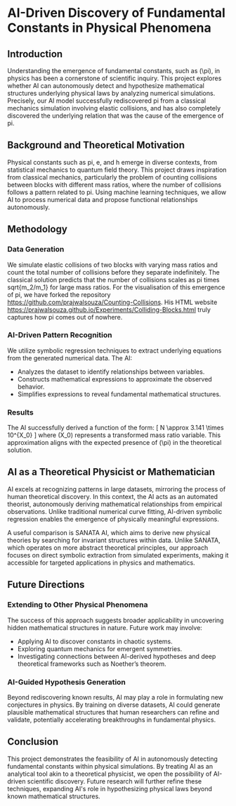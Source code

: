 # AI-Driven Discovery of Fundamental Constants in Physical Phenomena

## Introduction
Understanding the emergence of fundamental constants, such as \(\pi\), in physics has been a cornerstone of scientific inquiry. This project explores whether AI can autonomously detect and hypothesize mathematical structures underlying physical laws by analyzing numerical simulations. Precisely, our AI model successfully rediscovered pi from a classical mechanics simulation involving elastic collisions, and has also completely discovered the underlying relation that was the cause of the emergence of pi.

## Background and Theoretical Motivation
Physical constants such as pi, e, and h emerge in diverse contexts, from statistical mechanics to quantum field theory. This project draws inspiration from classical mechanics, particularly the problem of counting collisions between blocks with different mass ratios, where the number of collisions follows a pattern related to pi. Using machine learning techniques, we allow AI to process numerical data and propose functional relationships autonomously.

## Methodology
### Data Generation
We simulate elastic collisions of two blocks with varying mass ratios and count the total number of collisions before they separate indefinitely. The classical solution predicts that the number of collisions scales as pi times sqrt{m_2/m_1} for large mass ratios. For the visualisation of this emergence of pi, we have forked the repository  https://github.com/prajwalsouza/Counting-Collisions. His HTML website https://prajwalsouza.github.io/Experiments/Colliding-Blocks.html truly captures how pi comes out of nowhere.

### AI-Driven Pattern Recognition
We utilize symbolic regression techniques to extract underlying equations from the generated numerical data. The AI:
- Analyzes the dataset to identify relationships between variables.
- Constructs mathematical expressions to approximate the observed behavior.
- Simplifies expressions to reveal fundamental mathematical structures.

### Results
The AI successfully derived a function of the form:
\[
N \approx 3.141 \times 10^{X_0}
\]
where \(X_0\) represents a transformed mass ratio variable. This approximation aligns with the expected presence of \(\pi\) in the theoretical solution.

## AI as a Theoretical Physicist or Mathematician
AI excels at recognizing patterns in large datasets, mirroring the process of human theoretical discovery. In this context, the AI acts as an automated theorist, autonomously deriving mathematical relationships from empirical observations. Unlike traditional numerical curve fitting, AI-driven symbolic regression enables the emergence of physically meaningful expressions.

A useful comparison is SANATA AI, which aims to derive new physical theories by searching for invariant structures within data. Unlike SANATA, which operates on more abstract theoretical principles, our approach focuses on direct symbolic extraction from simulated experiments, making it accessible for targeted applications in physics and mathematics.

## Future Directions
### Extending to Other Physical Phenomena
The success of this approach suggests broader applicability in uncovering hidden mathematical structures in nature. Future work may involve:
- Applying AI to discover constants in chaotic systems.
- Exploring quantum mechanics for emergent symmetries.
- Investigating connections between AI-derived hypotheses and deep theoretical frameworks such as Noether’s theorem.

### AI-Guided Hypothesis Generation
Beyond rediscovering known results, AI may play a role in formulating new conjectures in physics. By training on diverse datasets, AI could generate plausible mathematical structures that human researchers can refine and validate, potentially accelerating breakthroughs in fundamental physics.

## Conclusion
This project demonstrates the feasibility of AI in autonomously detecting fundamental constants within physical simulations. By treating AI as an analytical tool akin to a theoretical physicist, we open the possibility of AI-driven scientific discovery. Future research will further refine these techniques, expanding AI's role in hypothesizing physical laws beyond known mathematical structures.

